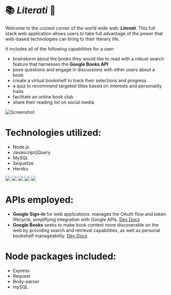 # :books: *Literati* :notebook:
Welcome to the coziest corner of the world wide web:  __*Literati*__.  This full stack web application allows users to take full advantage of the power that web-based technologies can bring to their literary life.   

It includes all of the following capabilities for a user:  
* brainstorm about the books they would like to read with a robust search feature that harnesses the **Google Books API**
* pose questions and engage in discussions with other users about a book
* create a virtual bookshelf to track their selections and progress
* a quiz to recommend targeted titles based on interests and personality traits  
* facilitate an online book club
* share their reading list on social media

![Screenshot](./assets/images/LiteratiMoneyShot.PNG)

# Technologies utilized:
- Node.js
- Javascript/jQuery
- MySQL
- Sequelize
- Heroku

 ![](http://williamavasquez.herokuapp.com/img/js.png)
 ![](http://williamavasquez.herokuapp.com/img/node.png)
 ![](http://williamavasquez.herokuapp.com/img/mysql.png)
 ![](https://github.com/heroku/favicon/blob/master/favicon.iconset/icon_32x32.png)
 ![](http://docs.sequelizejs.com/manual/asset/logo-small.png)

# APIs employed:
- **Google Sign-In** for web applications: manages the OAuth flow and token lifecycle, simplifying integration with Google APIs.  [Dev Docs](https://developers.google.com/identity/sign-in/web/sign-in)
- **Google Books** seeks to make book content more discoverable on the web by providing search and retrieval capabilities, as well as personal bookshelf manageability.  [Dev Docs](https://developers.google.com/books/ "Dev Docs")

# Node packages included:
- Express
- Request
- Body-parser
- mySQL
